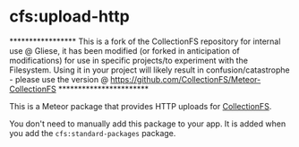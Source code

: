 cfs:upload-http
=========================

***************** This is a fork of the CollectionFS repository for internal use @ Gliese, it has been modified (or forked in anticipation of modifications) for use in specific projects/to experiment with the Filesystem. Using it in your project will likely result in confusion/catastrophe - please use the version @ https://github.com/CollectionFS/Meteor-CollectionFS ***********************

This is a Meteor package that provides HTTP uploads for
[CollectionFS](https://github.com/CollectionFS/Meteor-CollectionFS).

You don't need to manually add this package to your app. It is added when you
add the `cfs:standard-packages` package.